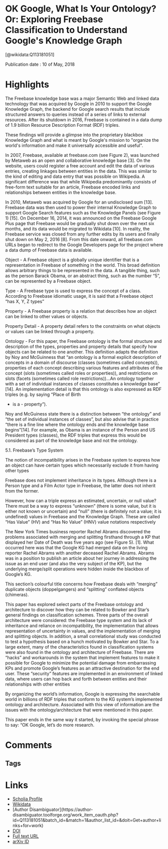 
OK Google, What Is Your Ontology? Or: Exploring Freebase Classification to Understand Google's Knowledge Graph
==============================================================================================================
  
  [@wikidata:Q113181051]  
  
Publication date : 10 of May, 2018  

# Highlights
The Freebase knowledge base was a major Semantic Web and linked data technology that was acquired by Google in 2010 to support the Google Knowledge Graph, the backend for Google search results that include structured answers to queries instead of a series of links to external resources. After its shutdown in 2016, Freebase is contained in a data dump of 1.9 billion Resource Description Format (RDF) triples.

These findings will provide a glimpse into the proprietary blackbox Knowledge Graph and what is meant by Google's mission to "organize the world's information and make it universally accessible and useful".

In 2007, Freebase, available at freebase.com (see Figure 2), was launched by Metaweb as
an open and collaborative knowledge base [3]. On the website, users could register a free
account and edit the data of various entries, creating linkages between entities in the data.
This was similar to the kind of editing and data entry that was possible on Wikipedia. A
significant difference was that while Wikipedia predominantly consists of free-form text
suitable for an article, Freebase encoded links and relationships between entities in the
knowledge base.

In 2010, Metaweb was acquired by Google for an undisclosed sum [13]. Freebase
data was then used to power their internal Knowledge Graph to support Google Search
features such as the Knowledge Panels (see Figure 1) [15]. On December 16, 2014, it
was announced on the Freebase Google Plus page that Freebase would be gradually shut
down over the next six months, and its data would be migrated to Wikidata [10]. In
reality, the Freebase service was closed from any further edits by its users and finally
shut down on May 2, 2016 [8]. From this date onward, all freebase.com URLs began to
redirect to the Google Developers page for the project where a data dump of Freebase
data is available.

<!-- Very nice description of the history of Freebase -->

Object - A Freebase object is a globally unique identifier that is a representation
in Freebase of something in the world. This broad definition allows arbitrary things to
be represented in the data. A tangible thing, such as the person Barack Obama, or an
abstract thing, such as the number “5”, can be represented by a Freebase object.

Type - A Freebase type is used to express the concept of a class. According to Freebase idiomatic usage, it is said that a Freebase object “has X, Y, Z types”

Property - A Freebase property is a relation that describes how an object can be
linked to other values or objects.

Property Detail - A property detail refers to the constraints on what objects or values
can be linked through a property. 

Ontology - For this paper, the Freebase ontology is the formal structure and description of the types, properties and property details that specify how objects can be related
to one another. This definition adapts the definition by Noy and McGuinness that “an
ontology is a formal explicit description of concepts in a domain of discourse (classes
(sometimes called concepts)), properties of each concept describing various features and
attributes of the concept (slots (sometimes called roles or properties)), and restrictions
on slots (facets (sometimes called role restrictions))...An ontology together with a set of
individual instances of classes constitutes a knowledge base” [14]. An implementation
detail is that this ontology is also expressed as RDF triples (e.g. by saying “Place of Birth
- is a - property”).

Noy and McGuiness state there is a distinction between “the ontology” and “the set
of individual instances of classes”, but also advise that in practice “there is a fine line
where the ontology ends and the knowledge base begins”[14]. For example, as Obama is
an instance of the Person and US President types (classes), the RDF triples that express
this would be considered as part of the knowledge base and not the ontology.

5.1. Freebase’s Type System

The notion of incompatibility arises in the Freebase system to express how an object
can have certain types which necessarily exclude it from having other types

Freebase does not implement inheritance in its types. Although there is a Person type and a Film Actor type in Freebase, the latter does not inherit from the former.

However, how can a triple express an estimated, uncertain, or null value? There must be
a way to express “unknown” (there is some value, but it is either not known or uncertain)
and “null” (there is definitely not a value; it is undefined) values in Freebase and the
Knowledge Graph. These are called “Has Value” (HV) and “Has No Value” (HNV) value
notations respectively

The New York Times business reporter Rachel Abrams discovered the problems associated with merging and splitting firsthand through a KP that displayed her Date of
Death was five years ago (see Figure 5). [1]. What occurred here was that the Google
KG had merged data on the living reporter Rachel Abrams with another deceased Rachel
Abrams. Abrams was in a position to publish an article about her journey in addressing the issue as an end user (and also the very subject of the KP), but the underlying
merge/split operations were hidden inside the blackbox of Google’s KG.

This section’s colourful title concerns how Freebase deals with “merging” duplicate objects (doppelgangers) and “splitting” conflated objects (chimeras).

This paper has explored select parts of the Freebase ontology and architecture to discover
how they can be related to Bowker and Star’s general findings on classification schemes.
Three parts of the overall architecture were considered: the Freebase type system and
its lack of inheritance and reliance on incompatibility, the implementation that allows
representation of uncertainty in values, and the implementation of merging and splitting
objects. In addition, a small correlational study was conducted to test a hypothesis based
on a hunch motivated by Bowker and Star. To a large extent, many of the characteristics found in classification systems were also found in the ontology and architecture of
Freebase. There are “hacks” and workarounds in the system that implement features to
make it possible for Google to minimize the potential damage from embarrassing KPs
and promote Google’s features as an attractive destination for the end user. These “security” features are implemented in an environment of linked data, where users can hop
back and forth between entities and their relationships with other entities


By organizing the world’s information, Google is expressing the searchable world in billions of RDF triples that conform to the KG system’s implemented ontology and architecture. Associated with this view of information are the issues with the
ontology/architecture that were mentioned in this paper.

This paper ends in the same way it started, by invoking the special phrase to say: “OK Google, let’s do more research.
# Comments

## Tags

# Links
  
 * [Scholia Profile](https://scholia.toolforge.org/work/Q113181051)  
 * [Wikidata](https://www.wikidata.org/wiki/Q113181051)  
 * [Author Disambiguator](https://author-
disambiguator.toolforge.org/work_item_oauth.php?id=Q113181051&batch_id=&match=1&author_list_id=&doit=Get+author+links+for+work)  
 * [DOI](https://doi.org/10.48550/ARXIV.1805.03885)  
 * [Full text URL](https://arxiv.org/pdf/1805.03885.pdf)  
 * [arXiv ID](https://arxiv.org/pdf/1805.03885.pdf)  
